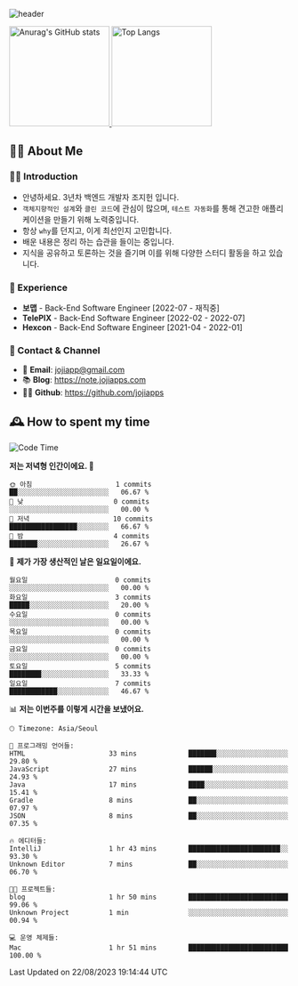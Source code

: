 ![header](https://capsule-render.vercel.app/api?type=transparent&fontColor=6b32af&height=200&text=Back-End%20Developer&fontSize=60)

<a href="#">
  <img height="180px" src="https://github-readme-stats.vercel.app/api?username=jojiapps&show_icons=true&theme=midnight-purple&locale=kr" alt="Anurag's GitHub stats"/>
</a>

<a href="#">
  <img height="180px" src="https://github-readme-stats.vercel.app/api/top-langs/?username=jojiapps&theme=midnight-purple&layout=compact&locale=kr" alt="Top Langs"/>
</a>

## 💁‍♂️ About Me

### 🙇‍♂️ Introduction

- 안녕하세요. 3년차 백엔드 개발자 조지헌 입니다.
- `객체지향적인 설계`와 `클린 코드`에 관심이 많으며, `테스트 자동화`를 통해 견고한 애플리케이션을 만들기 위해 노력중입니다.
- 항상 `why`를 던지고, 이게 최선인지 고민합니다.
- 배운 내용은 정리 하는 습관을 들이는 중입니다.
- 지식을 공유하고 토론하는 것을 즐기며 이를 위해 다양한 스터디 활동을 하고 있습니다.

### 💼 Experience

- **보맵** - Back-End Software Engineer [2022-07 - 재직중]
- **TelePIX** - Back-End Software Engineer [2022-02 - 2022-07]
- **Hexcon** - Back-End Software Engineer [2021-04 - 2022-01]

### 🤝 Contact & Channel

- 📧 **Email**: jojiapp@gmail.com
- 📚 **Blog**: https://note.jojiapps.com
- 👨‍💻 **Github**: https://github.com/jojiapps

## 🕰 How to spent my time
<!--START_SECTION:waka-->
![Code Time](http://img.shields.io/badge/Code%20Time-556%20hrs%2017%20mins-blue)

**저는 저녁형 인간이에요. 🦉** 

```text
🌞 아침                     1 commits           ██░░░░░░░░░░░░░░░░░░░░░░░   06.67 % 
🌆 낮　                     0 commits           ░░░░░░░░░░░░░░░░░░░░░░░░░   00.00 % 
🌃 저녁                     10 commits          █████████████████░░░░░░░░   66.67 % 
🌙 밤　                     4 commits           ███████░░░░░░░░░░░░░░░░░░   26.67 % 
```
📅 **제가 가장 생산적인 날은 일요일이에요.** 

```text
월요일                      0 commits           ░░░░░░░░░░░░░░░░░░░░░░░░░   00.00 % 
화요일                      3 commits           █████░░░░░░░░░░░░░░░░░░░░   20.00 % 
수요일                      0 commits           ░░░░░░░░░░░░░░░░░░░░░░░░░   00.00 % 
목요일                      0 commits           ░░░░░░░░░░░░░░░░░░░░░░░░░   00.00 % 
금요일                      0 commits           ░░░░░░░░░░░░░░░░░░░░░░░░░   00.00 % 
토요일                      5 commits           ████████░░░░░░░░░░░░░░░░░   33.33 % 
일요일                      7 commits           ████████████░░░░░░░░░░░░░   46.67 % 
```


📊 **저는 이번주를 이렇게 시간을 보냈어요.** 

```text
🕑︎ Timezone: Asia/Seoul

💬 프로그래밍 언어들: 
HTML                     33 mins             ███████░░░░░░░░░░░░░░░░░░   29.80 % 
JavaScript               27 mins             ██████░░░░░░░░░░░░░░░░░░░   24.93 % 
Java                     17 mins             ████░░░░░░░░░░░░░░░░░░░░░   15.41 % 
Gradle                   8 mins              ██░░░░░░░░░░░░░░░░░░░░░░░   07.97 % 
JSON                     8 mins              ██░░░░░░░░░░░░░░░░░░░░░░░   07.35 % 

🔥 에디터들: 
IntelliJ                 1 hr 43 mins        ███████████████████████░░   93.30 % 
Unknown Editor           7 mins              ██░░░░░░░░░░░░░░░░░░░░░░░   06.70 % 

🐱‍💻 프로젝트들: 
blog                     1 hr 50 mins        █████████████████████████   99.06 % 
Unknown Project          1 min               ░░░░░░░░░░░░░░░░░░░░░░░░░   00.94 % 

💻 운영 체제들: 
Mac                      1 hr 51 mins        █████████████████████████   100.00 % 
```


 Last Updated on 22/08/2023 19:14:44 UTC
<!--END_SECTION:waka-->
